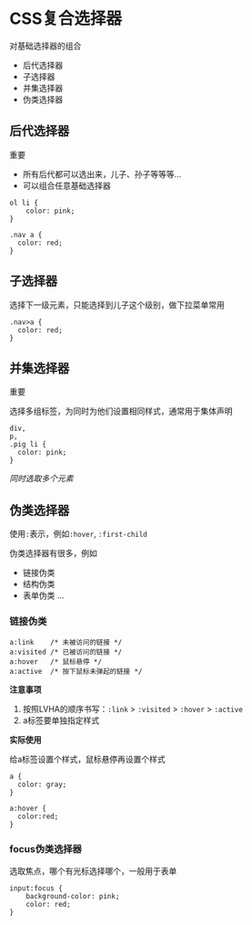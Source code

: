 # CSS复合选择器

对基础选择器的组合

- 后代选择器
- 子选择器
- 并集选择器
- 伪类选择器


## 后代选择器

重要

- 所有后代都可以选出来，儿子、孙子等等等...
- 可以组合任意基础选择器

```
ol li {
    color: pink;
}

.nav a {
  color: red;
}
```


## 子选择器

选择下一级元素，只能选择到儿子这个级别，做下拉菜单常用

```
.nav>a {
  color: red;
}
```

## 并集选择器

重要

选择多组标签，为同时为他们设置相同样式，通常用于集体声明

```
div,
p,
.pig li {
  color: pink;
}
```

*同时选取多个元素*

## 伪类选择器

使用`:`表示，例如`:hover`, `:first-child`

伪类选择器有很多，例如

- 链接伪类
- 结构伪类
- 表单伪类
...

### 链接伪类

```
a:link    /* 未被访问的链接 */
a:visited /* 已被访问的链接 */
a:hover   /* 鼠标悬停 */
a:active  /* 按下鼠标未弹起的链接 */
```

**注意事项**

1. 按照LVHA的顺序书写：`:link` > `:visited` > `:hover` > `:active`
2. a标签要单独指定样式

**实际使用**

给a标签设置个样式，鼠标悬停再设置个样式

```
a {
  color: gray;
}

a:hover {
  color:red;
}
```

### focus伪类选择器

选取焦点，哪个有光标选择哪个，一般用于表单

```
input:focus {
    background-color: pink;
    color: red;
}
```
